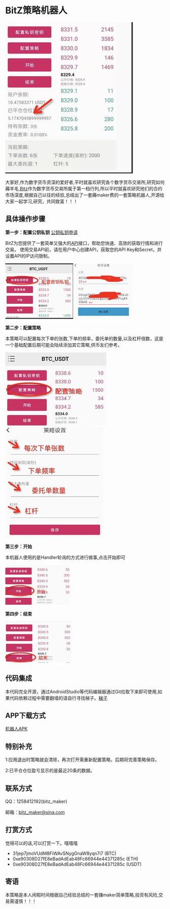 # BitZ策略机器人
![机器人](https://github.com/zhangyizhangyiran/bitz/blob/master/imag/WechatIMG46.png)

大家好,作为数字货币资深的爱好者,平时就喜欢研究各个数字货币交易所,研究如何薅羊毛,[Bitz](https://swap.bitz.top/trade)作为数字货币交易所属于第一档行列,所以平时就喜欢研究他们的合约市场深度,根据自己以往的经验,总结出了一套薅maker费的一套策略机器人,开源给大家一起学习,研究，共同致富！！！

## 具体操作步骤

 **第一步：配置公钥私钥**  [公钥私钥申请](https://u.bitz.top/ucenter/api/list)
 
 BitZ为您提供了一套简单又强大的[API](https://apidoc.bitz.top/cn/)接口，帮助您快速、高效的获取行情和进行交易。
使用交易API前，请在用户中心创建API，获取您的API Key和Secret，并设置API的IP访问限制。

![MacDown logo](https://github.com/zhangyizhangyiran/bitz/blob/master/imag/WechatIMG47.png) 
![MacDown logo](https://github.com/zhangyizhangyiran/bitz/blob/master/imag/WechatIMG49.png)


**第二步：配置策略**  

本策略可以配置每次下单的张数,下单的频率，委托单的数量,以及杠杆倍数，这是一个基础配置后期可能会陆续添加其它策略,供币友们参考。

![MacDown logo](https://github.com/zhangyizhangyiran/bitz/blob/master/imag/WechatIMG50.png) 
![MacDown logo](https://github.com/zhangyizhangyiran/bitz/blob/master/imag/WechatIMG51.png)

**第三步：开始**  

本机器人使用的是Handler轮询的方式进行做事,点击开始即可

![MacDown logo](https://github.com/zhangyizhangyiran/bitz/blob/master/imag/WechatIMG54.png)


**第四步：结束**

![MacDown logo](https://github.com/zhangyizhangyiran/bitz/blob/master/imag/WechatIMG55.png)



## 代码集成
本代码完全开源，通过AndroidStudio等代码编辑器通过Git拉取下来即可使用,如果代码依赖过程中需要翻墙的请自行寻找梯子。[梯子](https://lmy9go.com/ss)

## APP下载方式

[机器人APK](https://raw.githubusercontent.com/zhangyizhangyiran/bitz_maker/master/apk/app-release.apk)






## 特别补充

1:应用退出时策略就会清除，再次打开需重新配置策略，后期将完善策略保存。

2:已平仓仓位盈亏显示的是最近20条的数据。



## 联系方式

QQ：1258412192(bitz_maker)

邮箱：bitz_maker@sina.com

## 打赏方式
觉得可以的话,可以打赏一下。嘻嘻嘻

 * 31jep7jmoVUdM8FiWAvSNygGnaW8yqn7i7 (BTC)
 * 0xe90308D27fE8eBadAdEab48Fc66944e44371285c  (ETH)
 * 0xe90308D27fE8eBadAdEab48Fc66944e44371285c  (USDT)


## 寄语
本策略是本人闲暇时间根据自己经验总结的一套赚maker简单策略,投资有风险,交易需谨慎！！！
